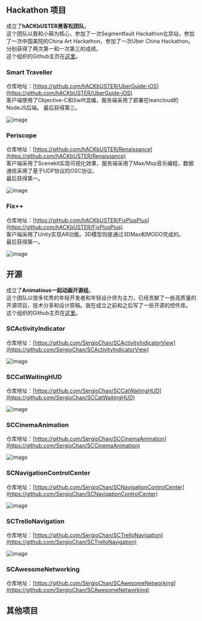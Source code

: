 ## Hackathon 项目
成立了**hACKbUSTER黑客松团队**。  
这个团队以我和小萌为核心，参加了一次Segmentfault Hackathon北京站，参加了一次中国美院的China Art Hackathon，参加了一次Uber China Hackathon。分别获得了两次第一和一次第三的成绩。  
这个组织的Github主页在[这里](https://github.com/hACKbUSTER)。

### Smart Traveller
仓库地址：[https://github.com/hACKbUSTER/UberGuide-iOS](https://github.com/hACKbUSTER/UberGuide-iOS)  
客户端使用了Objective-C和Swift混编，服务端采用了部署在leancloud的NodeJS后端。 
最后获得第三。  

![image](/image/STPreview.png)

### Periscope
仓库地址：[https://github.com/hACKbUSTER/Renaissance](https://github.com/hACKbUSTER/Renaissance)  
客户端采用了Scenekit实现可视化效果，服务端采用了Max/Msp音乐编程，数据通信采用了基于UDP协议的OSC协议。  
最后获得第一。

![image](/image/PRPreview.jpg)

### Fix++
仓库地址：[https://github.com/hACKbUSTER/FixPlusPlus](https://github.com/hACKbUSTER/FixPlusPlus)  
客户端采用了Unity实现AR功能。3D模型则是通过3DMax和MODO完成的。  
最后获得第一。  

![image](/image/FIXPreview.jpg)

## 开源
成立了**Animatious一起动画开源组**。  
这个团队以很多优秀的年轻开发者和年轻设计师为主力，已经贡献了一些高质量的开源项目，技术分享和设计原稿。我在成立之前和之后写了一些开源的控件库。  
这个组织的Github主页在[这里](https://github.com/Animatious)。

### SCActivityIndicator
仓库地址：[https://github.com/SergioChan/SCActivityIndicatorView](https://github.com/SergioChan/SCActivityIndicatorView)  

![image](/image/ActivityIndicator.jpg)


### SCCatWaitingHUD
仓库地址：[https://github.com/SergioChan/SCCatWaitingHUD](https://github.com/SergioChan/SCCatWaitingHUD)  

![image](/image/CatWaitingHUD.png)

### SCCinemaAnimation
仓库地址：[https://github.com/SergioChan/SCCinemaAnimation](https://github.com/SergioChan/SCCinemaAnimation)  

![image](/image/CinemaAnimation.png)

### SCNavigationControlCenter
仓库地址：[https://github.com/SergioChan/SCNavigationControlCenter](https://github.com/SergioChan/SCNavigationControlCenter)  

![image](/image/NavigationControlCenter.png)

### SCTrelloNavigation
仓库地址：[https://github.com/SergioChan/SCTrelloNavigation](https://github.com/SergioChan/SCTrelloNavigation)  

![image](/image/TrelloNavigation.png)

### SCAwesomeNetworking
仓库地址：[https://github.com/SergioChan/SCAwesomeNetworking](https://github.com/SergioChan/SCAwesomeNetworking)


## 其他项目
